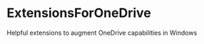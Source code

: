 ExtensionsForOneDrive
=====================

Helpful extensions to augment OneDrive capabilities in Windows
